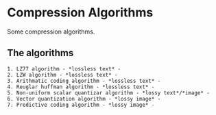 # Compression Algorithms
Some compression algorithms.

## The algorithms
```
1. LZ77 algorithm - *lossless text* -
2. LZW algorithm - *lossless text* -
3. Arithmatic coding algorithm - *lossless text* -
4. Reuglar huffman algorithm - *lossless text* -
5. Non-uniform scalar quantizar algorithm - *lossy text*/*image* -
6. Vector quantization algorithm - *lossy image* -
7. Predictive coding algorithm - *lossy image* -
```
